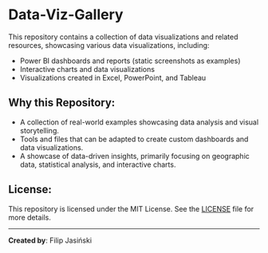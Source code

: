 # Data-Viz-Gallery

This repository contains a collection of data visualizations and related resources, showcasing various data visualizations, including:

- Power BI dashboards and reports (static screenshots as examples)
- Interactive charts and data visualizations
- Visualizations created in Excel, PowerPoint, and Tableau

## Why this Repository:
- A collection of real-world examples showcasing data analysis and visual storytelling.
- Tools and files that can be adapted to create custom dashboards and data visualizations.
- A showcase of data-driven insights, primarily focusing on geographic data, statistical analysis, and interactive charts.

## License:
This repository is licensed under the MIT License. See the [LICENSE](./LICENSE) file for more details.

---
**Created by**: Filip Jasiński
